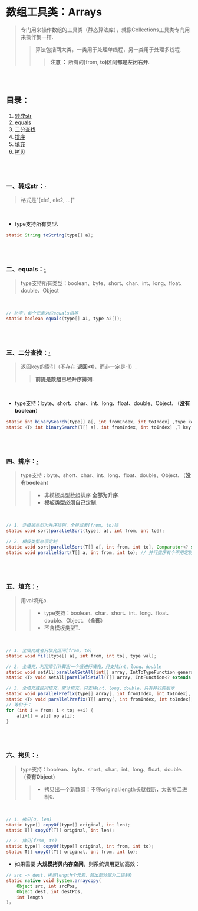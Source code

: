 # 数组工具类：Arrays
> 专门用来操作数组的工具类（静态算法库），就像Collections工具类专门用来操作集一样.
>
>> 算法包括两大类，一类用于处理单线程，另一类用于处理多线程.
>>
>>> **注意 ：** 所有的[from, **to)**区间都是**左闭右开**.

<br><br>

## 目录：

1. [转成str](#一单线程算法)
2. [equals](#二多线程算法方法名以parallel作为前缀--)
3. [二分查找]()
4. [排序]()
5. [填充]()
6. [拷贝]()

<br><br>

### 一、转成str：[·](#目录)
> 格式是"[ele1, ele2, ...]"

<br>

- type支持所有类型.

```Java
static String toString(type[] a);
```

<br><br>

### 二、equals：[·](#目录)
> type支持所有类型：boolean、byte、short、char、int、long、float、double、Object

<br>

```Java
// 防空，每个元素对应equals相等
static boolean equals(type[] a1, type a2[]);
```

<br><br>

### 三、二分查找：[·](#目录)
> 返回key的索引（不存在 **返回<0**，而非一定是-1）.
>
>> **前提是数组已经升序排列**.

<br>

- type支持：byte、short、char、int、long、float、double、Object. （**没有boolean**）

```Java
static int binarySearch(type[] a[, int fromIndex, int toIndex] ,type key);
static <T> int binarySearch(T[] a[, int fromIndex, int toIndex] ,T key);
```

<br><br>

### 四、排序：[·](#目录)
> type支持：byte、short、char、int、long、float、double、Object.  （**没有boolean**）
>
>> - 非模板类型数组排序 **全部为升序**.
>> - **模板类型必须自己定制.**

<br>

```Java
// 1. 非模板类型为升序排列，全排或者[from, to)排
static void sort|parallelSort(type[] a[, int from, int to]);

// 2. 模板类型必须定制
static void sort|parallelSort(T[] a[, int from, int to], Comparator<? super T> cmp);
static void parallelSort(T[] a, int from, int to); // 并行排序有个不用定制的版本
```

<br><br>

### 五、填充：[·](#目录)
> 用val填充a.
>
>> - type支持：boolean、char、short、int、long、float、double、Object.  （**全部**）
>> - 不含模板类型T.

<br>

```Java
// 1. 全填充或者只填充区间[from, to)
static void fill(type[] a[, int from, int to], type val);

// 2. 全填充，利用索引计算出一个值进行填充，只支持int、long、double
static void setAll|parallelSetAll(int[] array, IntToTypeFunction generator);
static <T> void setAll|parallelSetAll(T[] array, IntFunction<? extends T> generator);

// 3. 全填充或区间填充，累计填充，只支持int、long、double，只有并行的版本
static void	parallelPrefix(type[] array[, int fromIndex, int toIndex], TypeBinaryOperator op);
static <T> void	parallelPrefix(T[] array[, int fromIndex, int toIndex], BinaryOperator<T> op);
// 等价于：
for (int i = from; i < to; ++i) {
    a[i+1] = a[i] op a[i];
}
```

<br><br>

### 六、拷贝：[·](#目录)
> type支持：boolean、byte、short、char、int、long、float、double. （**没有Object**）
>
>> - 拷贝出一个新数组：不够original.length长就截断，太长补二进制0.

<br>

```Java
// 1. 拷贝[0, len)
static type[] copyOf(type[] original, int len);
static T[] copyOf(T[] original, int len);

// 2. 拷贝[from, to)
static type[] copyOf(type[] original, int from, int to);
static T[] copyOf(T[] original, int from, int to);
```

- 如果需要 **大规模拷贝内存空间**，则系统调用更加高效：

```Java
// src -> dest，拷贝length个元素，超出部分赋为二进制0
static native void System.arraycopy(
    Object src, int srcPos,
    Object dest, int destPos,
    int length
);
```
